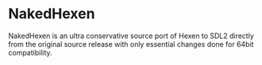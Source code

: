 # NakedHexen
NakedHexen is an ultra conservative source port of Hexen to SDL2 directly from the original source release with only essential changes done for 64bit compatibility.
